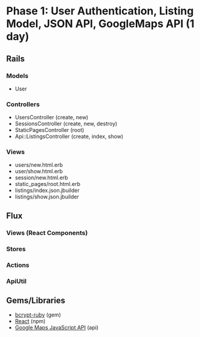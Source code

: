 # Phase 1: User Authentication, Listing Model, JSON API, GoogleMaps API  (1 day)

## Rails
### Models
* User

### Controllers
* UsersController (create, new)
* SessionsController (create, new, destroy)
* StaticPagesController (root)
* Api::ListingsController (create, index, show)

### Views
* users/new.html.erb
* user/show.html.erb
* session/new.html.erb
* static_pages/root.html.erb
* listings/index.json.jbuilder
* listings/show.json.jbuilder

## Flux
### Views (React Components)

### Stores

### Actions

### ApiUtil

## Gems/Libraries
* [bcrypt-ruby][bcrypt] (gem)
* [React][react] (npm)
* [Google Maps JavaScript API][googleMaps] (api)

[bcrypt]: https://github.com/codahale/bcrypt-ruby
[react]: https://facebook.github.io/react/
[googleMaps]: https://developers.google.com/maps/documentation/javascript/
